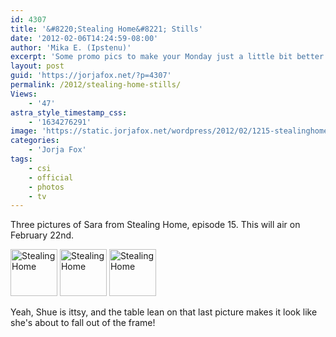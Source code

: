 ```yaml
---
id: 4307
title: '&#8220;Stealing Home&#8221; Stills'
date: '2012-02-06T14:24:59-08:00'
author: 'Mika E. (Ipstenu)'
excerpt: 'Some promo pics to make your Monday just a little bit better.'
layout: post
guid: 'https://jorjafox.net/?p=4307'
permalink: /2012/stealing-home-stills/
Views:
    - '47'
astra_style_timestamp_css:
    - '1634276291'
image: 'https://static.jorjafox.net/wordpress/2012/02/1215-stealinghome001.jpg'
categories:
    - 'Jorja Fox'
tags:
    - csi
    - official
    - photos
    - tv
---
```


Three pictures of Sara from Stealing Home, episode 15. This will air on February 22nd.

<a href="https://jorjafox.net/gallery/tv/csi/pub/s12/stills/1215-stealinghome001.jpg"><img class="alignnone" title="Stealing Home" src="https://jorjafox.net/gallery/cache/tv/csi/pub/s12/stills/1215-stealinghome001_200_cw200_ch200_thumb.jpg" alt="Stealing Home" width="75" height="75" /></a> <a href="https://jorjafox.net/gallery/tv/csi/pub/s12/stills/1215-stealinghome002.jpg"><img class="alignnone" title="Stealing Home" src="https://jorjafox.net/gallery/cache/tv/csi/pub/s12/stills/1215-stealinghome002_200_cw200_ch200_thumb.jpg" alt="Stealing Home" width="75" height="75" /></a> <a href="https://jorjafox.net/gallery/tv/csi/pub/s12/stills/1215-stealinghome003.jpg"><img class="alignnone" title="Stealing Home" src="https://jorjafox.net/gallery/cache/tv/csi/pub/s12/stills/1215-stealinghome003_200_cw200_ch200_thumb.jpg" alt="Stealing Home" width="75" height="75" /></a>

Yeah, Shue is ittsy, and the table lean on that last picture makes it look like she's about to fall out of the frame!
